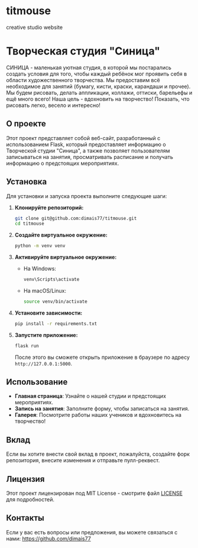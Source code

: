 # titmouse

creative studio website

# Творческая студия "Синица"

СИНИЦА - маленькая уютная студия, в которой мы постарались создать условия для того, чтобы каждый ребёнок мог проявить себя в области художественного творчества. Мы предоставим всё необходимое для занятий (бумагу, кисти, краски, карандаши и прочее). Мы будем рисовать, делать аппликации, коллажи, оттиски, барельефы и ещё много всего! Наша цель - вдохновить на творчество! Показать, что рисовать легко, весело и интересно!

## О проекте

Этот проект представляет собой веб-сайт, разработанный с использованием Flask, который предоставляет информацию о Творческой студии "Синица", а также позволяет пользователям записываться на занятия, просматривать расписание и получать информацию о предстоящих мероприятиях.

## Установка

Для установки и запуска проекта выполните следующие шаги:

1. **Клонируйте репозиторий:**

   ```bash
   git clone git@github.com:dimais77/titmouse.git
   cd titmouse
   ```

2. **Создайте виртуальное окружение:**

   ```bash
   python -m venv venv
   ```

3. **Активируйте виртуальное окружение:**

   - На Windows:

     ```bash
     venv\Scripts\activate
     ```

   - На macOS/Linux:

     ```bash
     source venv/bin/activate
     ```

4. **Установите зависимости:**

   ```bash
   pip install -r requirements.txt
   ```

5. **Запустите приложение:**

   ```bash
   flask run
   ```

   После этого вы сможете открыть приложение в браузере по адресу `http://127.0.0.1:5000`.

## Использование

- **Главная страница**: Узнайте о нашей студии и предстоящих мероприятиях.
- **Запись на занятия**: Заполните форму, чтобы записаться на занятия.
- **Галерея**: Посмотрите работы наших учеников и вдохновитесь на творчество!

## Вклад

Если вы хотите внести свой вклад в проект, пожалуйста, создайте форк репозитория, внесите изменения и отправьте пулл-реквест.

## Лицензия

Этот проект лицензирован под MIT License - смотрите файл [LICENSE](LICENSE) для подробностей.

## Контакты

Если у вас есть вопросы или предложения, вы можете связаться с нами: <https://github.com/dimais77>
